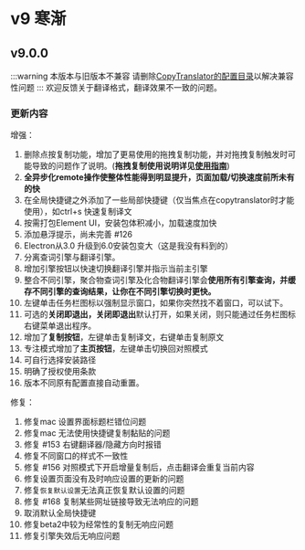 # v9 寒渐

## v9.0.0
:::warning
本版本与旧版本不兼容
请删除[CopyTranslator的配置目录](/guide/questions.html#copytranslator的配置目录在哪里)以解决兼容性问题
:::
欢迎反馈关于翻译格式，翻译效果不一致的问题。

### 更新内容
增强：

1. 删除点按复制功能，增加了更易使用的拖拽复制功能，并对拖拽复制触发时可能导致的问题作了说明。(**拖拽复制使用说明详见[使用指南](/guide/9.0.0)**)
2. **全异步化remote操作使整体性能得到明显提升，页面加载/切换速度前所未有的快**
3. 在全局快捷键之外添加了一些局部快捷键（仅当焦点在copytranslator时才能使用），如ctrl+s 快速复制译文
4. 按需打包Element UI，安装包体积减小，加载速度加快
5. 添加悬浮提示，尚未完善 #126
6. Electron从3.0 升级到6.0安装包变大（这是我没有料到的）
7. 分离查词引擎与翻译引擎。
8. 增加引擎按钮以快速切换翻译引擎并指示当前主引擎
9. 整合不同引擎，聚合物查词引擎及化合物翻译引擎会**使用所有引擎查询，并缓存不同引擎的查询结果，让你在不同引擎切换时更快。**
10. 左键单击任务栏图标以强制显示窗口，如果你突然找不着窗口，可以试下。
11. 可选的**关闭即退出，关闭即退出**默认打开，如果关闭，则只能通过任务栏图标右键菜单退出程序。
12. 增加了**复制按钮**，左键单击复制译文，右键单击复制原文
13. 专注模式增加了**主页按钮**，左键单击切换回对照模式
14. 可自行选择安装路径
15. 明确了授权使用条款
16. 版本不同原有配置直接自动重置。

修复：

1. 修复mac 设置界面标题栏错位问题
2. 修复mac 无法使用快捷键复制黏贴的问题
3. 修复 #153 右键翻译器/隐藏方向时报错
4. 修复不同窗口的样式不一致性
5. 修复 #156 对照模式下开启增量复制后，点击翻译会重复当前内容 
6. 修复设置页面没有及时响应设置的更新的问题
7. 修复`恢复默认设置`无法真正恢复默认设置的问题
8. 修复 #168 复制某些网址链接导致无法响应的问题
9. 取消默认全局快捷键
10. 修复beta2中较为经常性的复制无响应问题
11. 修复引擎失效后无响应问题